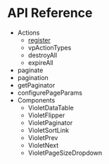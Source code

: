 # API Reference

* Actions
  * [register](registerconfig.md)
  * vpActionTypes
  * destroyAll
  * expireAll
* paginate
* pagination
* getPaginator
* configurePageParams
* Components
  * VioletDataTable
  * VioletFlipper
  * VioletPaginator
  * VioletSortLink
  * VioletPrev
  * VioletNext
  * VioletPageSizeDropdown



